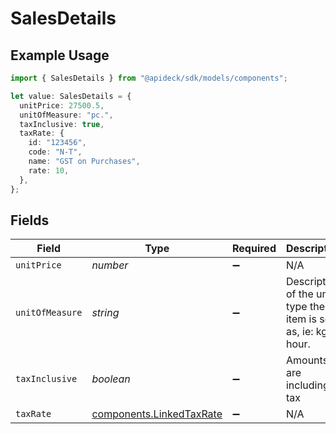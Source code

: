 # SalesDetails

## Example Usage

```typescript
import { SalesDetails } from "@apideck/sdk/models/components";

let value: SalesDetails = {
  unitPrice: 27500.5,
  unitOfMeasure: "pc.",
  taxInclusive: true,
  taxRate: {
    id: "123456",
    code: "N-T",
    name: "GST on Purchases",
    rate: 10,
  },
};
```

## Fields

| Field                                                                | Type                                                                 | Required                                                             | Description                                                          | Example                                                              |
| -------------------------------------------------------------------- | -------------------------------------------------------------------- | -------------------------------------------------------------------- | -------------------------------------------------------------------- | -------------------------------------------------------------------- |
| `unitPrice`                                                          | *number*                                                             | :heavy_minus_sign:                                                   | N/A                                                                  | 27500.5                                                              |
| `unitOfMeasure`                                                      | *string*                                                             | :heavy_minus_sign:                                                   | Description of the unit type the item is sold as, ie: kg, hour.      | pc.                                                                  |
| `taxInclusive`                                                       | *boolean*                                                            | :heavy_minus_sign:                                                   | Amounts are including tax                                            | true                                                                 |
| `taxRate`                                                            | [components.LinkedTaxRate](../../models/components/linkedtaxrate.md) | :heavy_minus_sign:                                                   | N/A                                                                  |                                                                      |
